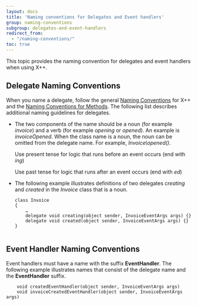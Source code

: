 ```yaml
---
layout: docs
title: 'Naming conventions for Delegates and Event handlers'
group: naming-conventions
subgroup: delegates-and-event-handlers
redirect_from:
  - "/naming-conventions/"
toc: true
---
```


This topic provides the naming convention for delegates and event handlers when using X++.

## Delegate Naming Conventions

When you name a delegate, follow the general [Naming Conventions](/naming-conventions/overview/) for X++ and the [Naming Conventions for Methods](/naming-conventions/code-artifacts/methods/). The following list describes additional naming guidelines for delegates.

  - The two components of the name should be a noun (for example _invoice_) and a verb (for example _opening_ or _opened_). An example is _invoiceOpened_. When the class name is a noun, the noun can be omitted from the delegate name. For example, _Invoice\opened()_.
    
    Use present tense for logic that runs before an event occurs (end with _ing_)
    
    Use past tense for logic that runs after an event occurs (end with _ed_)

  - The following example illustrates definitions of two delegates _creating_ and _created_ in the _Invoice_ class that is a noun.
    
    ```
    class Invoice
    {
        …
        delegate void creating(object sender, InvoiceEventArgs args) {}
        delegate void created(object sender, InvoiceEventArgs args) {} 
    }
       
    ```

## Event Handler Naming Conventions

Event handlers must have a name with the suffix <b>EventHandler</b>. The following example illustrates names that consist of the delegate name and the <b>EventHandler</b> suffix.

```
    void createdEventHandler(object sender, InvoiceEventArgs args)
    void invoiceCreatedEventHandler(object sender, InvoiceEventArgs args)
```


